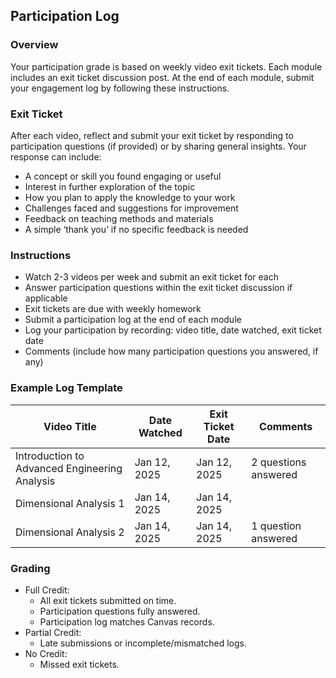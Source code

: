 ## Participation Log

### Overview
Your participation grade is based on weekly video exit tickets. Each module includes an exit ticket discussion post. At the end of each module, submit your engagement log by following these instructions.  

### Exit Ticket  
After each video, reflect and submit your exit ticket by responding to participation questions (if provided) or by sharing general insights. Your response can include:  
- A concept or skill you found engaging or useful
- Interest in further exploration of the topic  
- How you plan to apply the knowledge to your work 
- Challenges faced and suggestions for improvement  
- Feedback on teaching methods and materials  
- A simple ‘thank you’ if no specific feedback is needed  

### Instructions
- Watch 2-3 videos per week and submit an exit ticket for each
- Answer participation questions within the exit ticket discussion if applicable  
- Exit tickets are due with weekly homework  
- Submit a participation log at the end of each module  
- Log your participation by recording: video title, date watched, exit ticket date
- Comments (include how many participation questions you answered, if any)

### Example Log Template

| Video Title                              | Date Watched | Exit Ticket Date | Comments |  
|---------------------------------------------|------------------|----------------------|--------------|  
| Introduction to Advanced Engineering Analysis | Jan 12, 2025     | Jan 12, 2025         | 2 questions answered |  
| Dimensional Analysis 1                       | Jan 14, 2025     | Jan 14, 2025         |              |  
| Dimensional Analysis 2                       | Jan 14, 2025     | Jan 14, 2025         | 1 question answered |  

### Grading
- Full Credit:  
  - All exit tickets submitted on time.  
  - Participation questions fully answered.  
  - Participation log matches Canvas records.  
- Partial Credit:
  - Late submissions or incomplete/mismatched logs.  
- No Credit: 
  - Missed exit tickets.  
